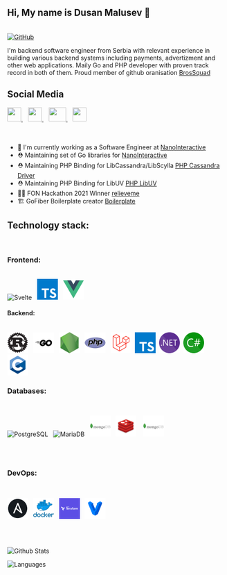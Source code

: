 ## Hi, My name is Dusan Malusev 👋

<br/>
<a href="https://github.com/malusev998"><img src="https://img.shields.io/github/followers/malusev998.svg?label=GitHub&style=social" alt="GitHub"></a>
<br/>
<p>
I'm backend software engineer from Serbia with relevant experience in
building various backend systems including payments, advertizment and other web applications. Maily Go and PHP developer with proven track record in both of them. Proud member of github oranisation <a class="text-blue-400 hover:text-blue-600 transition-all" href="https://github.com/BrosSquad">BrosSquad</a>
</p>

## Social Media

<a href="https://www.linkedin.com/in/malusevd998/">
<picture>
  <source media="(prefers-color-scheme: dark)" srcset="https://www.pikpng.com/pngl/m/57-572097_linkedin-transparent-icon-linked-in-logo-with-white.png">
  <source media="(prefers-color-scheme: light)" srcset="https://www.pikpng.com/pngl/m/57-572097_linkedin-transparent-icon-linked-in-logo-with-white.png">
  <img src="https://www.pikpng.com/pngl/m/57-572097_linkedin-transparent-icon-linked-in-logo-with-white.png"
  width="32" height="32"
  >
</picture></a>&nbsp;&nbsp;
<a href="https://www.dusanmalusev.dev">
<picture>
  <source media="(prefers-color-scheme: dark)" srcset="https://www.pikpng.com/pngl/m/74-747829_internet-icon-png.png">
  <source media="(prefers-color-scheme: light)" srcset="https://www.pikpng.com/pngl/m/74-747829_internet-icon-png.png">
  <img src="https://www.pikpng.com/pngl/m/74-747829_internet-icon-png.png"
  width="32" height="32"
  >
</picture></a>&nbsp;&nbsp;
<a href="https://dev.to/malusev998">
<picture>
  <source media="(prefers-color-scheme: dark)" srcset="https://dev-to-uploads.s3.amazonaws.com/uploads/logos/resized_logo_UQww2soKuUsjaOGNB38o.png">
  <source media="(prefers-color-scheme: light)" srcset="https://dev-to-uploads.s3.amazonaws.com/uploads/logos/resized_logo_UQww2soKuUsjaOGNB38o.png">
  <img src="https://dev-to-uploads.s3.amazonaws.com/uploads/logos/resized_logo_UQww2soKuUsjaOGNB38o.png"
  width="40" height="32"
  >
</picture></a>&nbsp;&nbsp;
<a href="https://medium.com/@malusevd99">
<picture>
  <source media="(prefers-color-scheme: dark)" srcset="https://cdn4.iconfinder.com/data/icons/social-media-2210/24/Medium-512.png">
  <source media="(prefers-color-scheme: light)" srcset="https://cdn4.iconfinder.com/data/icons/social-media-2210/24/Medium-512.png">
  <img src="https://cdn4.iconfinder.com/data/icons/social-media-2210/24/Medium-512.png"
  width="32" height="32"
  >
</picture></a>
<br/>
<br/>
<br/>

- 🏢 I'm currently working as a Software Engineer at [NanoInteractive](https://github.com/nano-interactive)
- ⛑️ Maintaining set of Go libraries for [NanoInteractive](https://github.com/nano-interactive)
- ⛑️ Maintaining PHP Binding for LibCassandra/LibScylla [PHP Cassandra Driver](https://github.com/nano-interactive/ext-cassandra)
- ⛑️ Maintaining PHP Binding for LibUV [PHP LibUV](https://github.com/nano-interactive/ext-uv)
- 🧑‍💻 FON Hackathon 2021 Winner [relieveme](https://github.com/BrosSquad/relieveme)
- 🏗️ GoFiber Boilerplate creator [Boilerplate](https://github.com/BrosSquad/GoFiber-Boilerplate)

## Technology stack:

<br/>

### Frontend:

<br/>
<img alt="Svelte" width="48px" src="https://upload.wikimedia.org/wikipedia/commons/thumb/1/1b/Svelte_Logo.svg/800px-Svelte_Logo.svg.png" />&nbsp;&nbsp;
<img alt="Typescript" width="48px" src="https://raw.githubusercontent.com/github/explore/80688e429a7d4ef2fca1e82350fe8e3517d3494d/topics/typescript/typescript.png" />&nbsp;&nbsp;
<img alt="Vue" width="48px" src="https://raw.githubusercontent.com/github/explore/80688e429a7d4ef2fca1e82350fe8e3517d3494d/topics/vue/vue.png" />&nbsp;

#### Backend:

<br/>
<img alt="Rust" width="48px" src="https://raw.githubusercontent.com/github/explore/80688e429a7d4ef2fca1e82350fe8e3517d3494d/topics/rust/rust.png" />&nbsp;&nbsp;
<img alt="Golang" width="48px" src="https://raw.githubusercontent.com/github/explore/80688e429a7d4ef2fca1e82350fe8e3517d3494d/topics/go/go.png" />&nbsp;&nbsp;
<img alt="Node.JS" width="48px" src="https://raw.githubusercontent.com/github/explore/80688e429a7d4ef2fca1e82350fe8e3517d3494d/topics/nodejs/nodejs.png" />&nbsp;&nbsp;
<img alt="PHP" width="48px" src="https://raw.githubusercontent.com/github/explore/ccc16358ac4530c6a69b1b80c7223cd2744dea83/topics/php/php.png" />&nbsp;&nbsp;
<img alt="Laravel" width="48px" src="https://raw.githubusercontent.com/github/explore/56a826d05cf762b2b50ecbe7d492a839b04f3fbf/topics/laravel/laravel.png" />&nbsp;
<img alt="Typescript" width="48px" src="https://raw.githubusercontent.com/github/explore/80688e429a7d4ef2fca1e82350fe8e3517d3494d/topics/typescript/typescript.png" />&nbsp;
<img alt="ASP NET Core" width="48px" src="https://raw.githubusercontent.com/github/explore/80688e429a7d4ef2fca1e82350fe8e3517d3494d/topics/dotnet/dotnet.png" />&nbsp;
<img alt="ASP NET Core" width="48px" src="https://raw.githubusercontent.com/github/explore/80688e429a7d4ef2fca1e82350fe8e3517d3494d/topics/csharp/csharp.png" />&nbsp;
<img alt="C" width="48px" src="https://raw.githubusercontent.com/github/explore/f3e22f0dca2be955676bc70d6214b95b13354ee8/topics/c/c.png" />&nbsp;

<br/>

### Databases:

<br/>

<img alt="PostgreSQL" width="48px" src="https://avatars0.githubusercontent.com/u/177543?s=200&v=4" />&nbsp;&nbsp;
<img alt="MariaDB" width="48px" src="https://avatars0.githubusercontent.com/mariadb" />&nbsp;&nbsp;
<img alt="MongoDB" width="48px" src="https://raw.githubusercontent.com/github/explore/80688e429a7d4ef2fca1e82350fe8e3517d3494d/topics/mongodb/mongodb.png" />&nbsp;&nbsp;
<img alt="Redis" width="48px" src="https://raw.githubusercontent.com/github/explore/80688e429a7d4ef2fca1e82350fe8e3517d3494d/topics/redis/redis.png" />&nbsp;&nbsp;&nbsp;
<img alt="MongoDB" width="48px" src="https://raw.githubusercontent.com/github/explore/80688e429a7d4ef2fca1e82350fe8e3517d3494d/topics/mongodb/mongodb.png" />&nbsp;&nbsp;&nbsp;

<br/>
<br/>

### DevOps:

<br/>

<img alt="Ansible" width="48px" src="https://raw.githubusercontent.com/github/explore/80688e429a7d4ef2fca1e82350fe8e3517d3494d/topics/ansible/ansible.png" />&nbsp;&nbsp;
<img alt="Terraform" width="48px" src="https://raw.githubusercontent.com/github/explore/80688e429a7d4ef2fca1e82350fe8e3517d3494d/topics/docker/docker.png" />&nbsp;&nbsp;
<img alt="Terraform" width="48px" src="https://raw.githubusercontent.com/github/explore/80688e429a7d4ef2fca1e82350fe8e3517d3494d/topics/terraform/terraform.png" />&nbsp;&nbsp;
<img alt="Vagrant" width="48px" src="https://raw.githubusercontent.com/github/explore/80688e429a7d4ef2fca1e82350fe8e3517d3494d/topics/vagrant/vagrant.png" />&nbsp;&nbsp;


<br/>
<br/>

![Github Stats](https://github-readme-stats.vercel.app/api?username=malusev998&count_private=true&show_icons=true&theme=onedark&line_height=27)

![Languages](https://github-readme-stats.vercel.app/api/top-langs/?username=malusev998&hide=css,java,html&theme=tokyonight)
